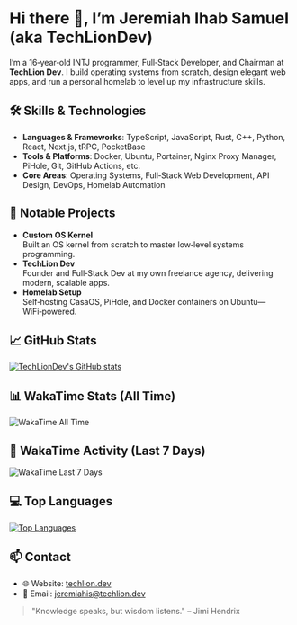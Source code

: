 <!--
README for Jeremiah Ihab Samuel
-->

# Hi there 👋, I’m Jeremiah Ihab Samuel (aka TechLionDev)

I’m a 16‑year‑old INTJ programmer, Full‑Stack Developer, and Chairman at **TechLion Dev**. I build operating systems from scratch, design elegant web apps, and run a personal homelab to level up my infrastructure skills.

## 🛠️ Skills & Technologies

- **Languages & Frameworks**: TypeScript, JavaScript, Rust, C++, Python, React, Next.js, tRPC, PocketBase  
- **Tools & Platforms**: Docker, Ubuntu, Portainer, Nginx Proxy Manager, PiHole, Git, GitHub Actions, etc.
- **Core Areas**: Operating Systems, Full‑Stack Web Development, API Design, DevOps, Homelab Automation

## 🔭 Notable Projects

- **Custom OS Kernel**  
  Built an OS kernel from scratch to master low‑level systems programming.  
- **TechLion Dev**  
  Founder and Full‑Stack Dev at my own freelance agency, delivering modern, scalable apps.  
- **Homelab Setup**  
  Self‑hosting CasaOS, PiHole, and Docker containers on Ubuntu—WiFi‑powered.

## 📈 GitHub Stats
[![TechLionDev's GitHub stats](https://github-readme-stats-lilac-five-10.vercel.app/api?username=TechLionDev&show_icons=true&theme=radical)](https://github.com/TechLionDev)

## 📊 WakaTime Stats (All Time)

![WakaTime All Time](https://github-readme-stats-lilac-five-10.vercel.app/api/wakatime?username=TechLionDev&api_domain=waka.techlion.dev&bg_color=1A202C&title_color=2F855A&icon_color=2F855A&text_color=ffffff&custom_title=WakaTime+Stats+(All+Time))

## 📆 WakaTime Activity (Last 7 Days)

![WakaTime Last 7 Days](https://github-readme-stats-lilac-five-10.vercel.app/api/wakatime?username=TechLionDev&api_domain=waka.techlion.dev&range=last_7_days&bg_color=1A202C&title_color=2F855A&icon_color=2F855A&text_color=ffffff&custom_title=WakaTime+Activity+(Last+7+Days))

## 💻 Top Languages

[![Top Languages](https://github-readme-stats-lilac-five-10.vercel.app/api/top-langs/?username=TechLionDev&layout=compact&bg_color=1A202C&title_color=2F855A&icon_color=2F855A&text_color=ffffff&custom_title=Top+Languages&langs_count=5)](https://github.com/TechLionDev)

## 📫 Contact

- 🌐 Website: [techlion.dev](https://techlion.dev)  
- 📧 Email: jeremiahis@techlion.dev

> "Knowledge speaks, but wisdom listens." – Jimi Hendrix
